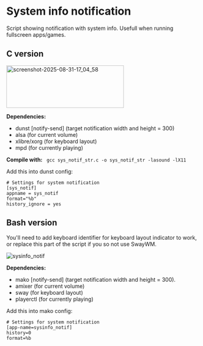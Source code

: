 # System info notification
Script showing notification with system info. Usefull when running fullscreen apps/games.

## C version

<img width="307" height="111" alt="screenshot-2025-08-31-17_04_58" src="https://github.com/user-attachments/assets/e25eac37-0d13-4902-9691-51faab0050d8" />

**Dependencies:**
- dunst [notify-send] (target notification width and height = 300)
- alsa (for current volume)
- xlibre/xorg (for keyboard layout)
- mpd (for currently playing)

**Compile with:** ``` gcc sys_notif_str.c -o sys_notif_str -lasound -lX11```   
  
Add this into dunst config:  
```
# Settings for system notification
[sys_notif]
appname = sys_notif
format="%b"
history_ignore = yes
```

## Bash version  
You'll need to add keyboard identifier for keyboard layout indicator to work, or replace this part of the script if you so not use SwayWM.

![sysinfo_notif](https://github.com/vulpes-vulpeos/linux-utilities/assets/40931454/7bf524c5-9f31-4a75-bded-940a76099358)

**Dependencies:**
- mako [notify-send] (target notification width and height = 300).
- amixer (for current volume)
- sway (for keyboard layout)
- playerctl (for currently playing)
  
Add this into mako config:  
```
# Settings for system notification
[app-name=sysinfo_notif]  
history=0  
format=%b
``` 


